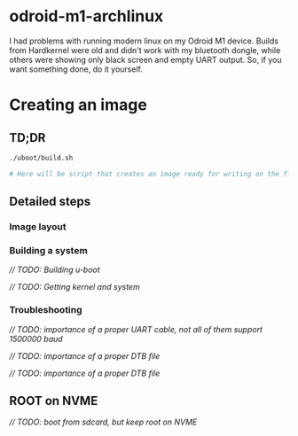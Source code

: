 # odroid-m1-archlinux
I had problems with running modern linux on my Odroid M1 device. Builds from Hardkernel were old and didn't work with my
bluetooth dongle, while others were showing only black screen and empty UART output. So, if you want something done, do it
yourself.

# Creating an image

## TD;DR
```bash
./uboot/build.sh

# Here will be script that creates an image ready for writing on the flash drive
```

## Detailed steps

### Image layout

### Building a system

*// TODO: Building u-boot*

*// TODO: Getting kernel and system*

### Troubleshooting

*// TODO: importance of a proper UART cable, not all of them support 1500000 baud*

*// TODO: importance of a proper DTB file*

*// TODO: importance of a proper DTB file*

## ROOT on NVME

*// TODO: boot from sdcard, but keep root on NVME*

